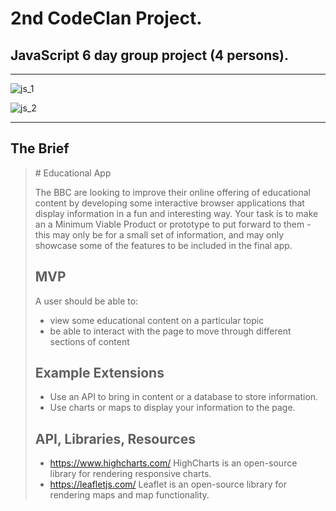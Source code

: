 # 2nd CodeClan Project.
## JavaScript 6 day group project (4 persons).

<hr>

![js_1](https://user-images.githubusercontent.com/6051686/192815609-e08dbb83-1537-46eb-8d11-ec203dff79c5.jpg)

![js_2](https://user-images.githubusercontent.com/6051686/192818041-b33c56a9-60c3-424b-8def-b81f1e8d9eef.jpg)



<hr>

## The Brief

<blockquote>
# Educational App

The BBC are looking to improve their online offering of educational content by developing some interactive browser applications that display information in a fun and interesting way. Your task is to make an a Minimum Viable Product or prototype to put forward to them - this may only be for a small set of information, and may only showcase some of the features to be included in the final app.

## MVP

A user should be able to:

- view some educational content on a particular topic
- be able to interact with the page to move through different sections of content

## Example Extensions

- Use an API to bring in content or a database to store information.
- Use charts or maps to display your information to the page.

## API, Libraries, Resources

- https://www.highcharts.com/ HighCharts is an open-source library for rendering responsive charts.
- https://leafletjs.com/ Leaflet is an open-source library for rendering maps and map functionality.
</blockquote>
